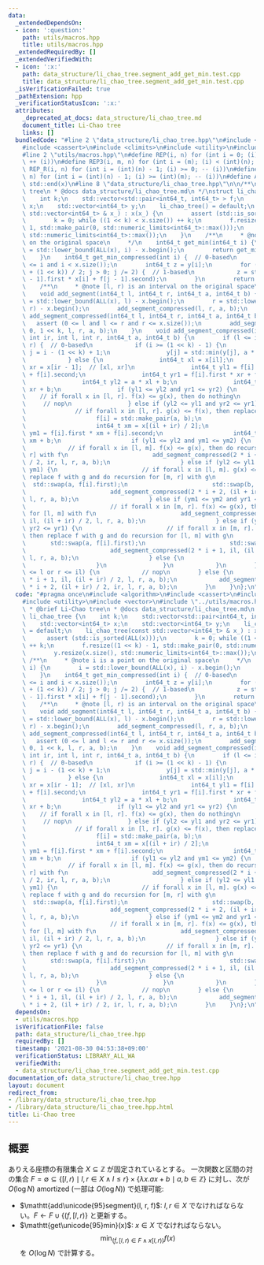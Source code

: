 ```yaml
---
data:
  _extendedDependsOn:
  - icon: ':question:'
    path: utils/macros.hpp
    title: utils/macros.hpp
  _extendedRequiredBy: []
  _extendedVerifiedWith:
  - icon: ':x:'
    path: data_structure/li_chao_tree.segment_add_get_min.test.cpp
    title: data_structure/li_chao_tree.segment_add_get_min.test.cpp
  _isVerificationFailed: true
  _pathExtension: hpp
  _verificationStatusIcon: ':x:'
  attributes:
    _deprecated_at_docs: data_structure/li_chao_tree.md
    document_title: Li-Chao tree
    links: []
  bundledCode: "#line 2 \"data_structure/li_chao_tree.hpp\"\n#include <algorithm>\n\
    #include <cassert>\n#include <climits>\n#include <utility>\n#include <vector>\n\
    #line 2 \"utils/macros.hpp\"\n#define REP(i, n) for (int i = 0; (i) < (int)(n);\
    \ ++ (i))\n#define REP3(i, m, n) for (int i = (m); (i) < (int)(n); ++ (i))\n#define\
    \ REP_R(i, n) for (int i = (int)(n) - 1; (i) >= 0; -- (i))\n#define REP3R(i, m,\
    \ n) for (int i = (int)(n) - 1; (i) >= (int)(m); -- (i))\n#define ALL(x) std::begin(x),\
    \ std::end(x)\n#line 8 \"data_structure/li_chao_tree.hpp\"\n\n/**\n * @brief Li-Chao\
    \ tree\n * @docs data_structure/li_chao_tree.md\n */\nstruct li_chao_tree {\n\
    \    int k;\n    std::vector<std::pair<int64_t, int64_t> > f;\n    std::vector<int64_t>\
    \ x;\n    std::vector<int64_t> y;\n    li_chao_tree() = default;\n    li_chao_tree(const\
    \ std::vector<int64_t> & x_) : x(x_) {\n        assert (std::is_sorted(ALL(x)));\n\
    \        k = 0; while ((1 << k) < x.size()) ++ k;\n        f.resize((1 << k) -\
    \ 1, std::make_pair(0, std::numeric_limits<int64_t>::max()));\n        y.resize(x.size(),\
    \ std::numeric_limits<int64_t>::max());\n    }\n    /**\n     * @note i is a point\
    \ on the original space\n     */\n    int64_t get_min(int64_t i) {\n        i\
    \ = std::lower_bound(ALL(x), i) - x.begin();\n        return get_min_compressed(i);\n\
    \    }\n    int64_t get_min_compressed(int i) {  // 0-based\n        assert (0\
    \ <= i and i < x.size());\n        int64_t z = y[i];\n        for (int j = (i\
    \ + (1 << k)) / 2; j > 0; j /= 2) {  // 1-based\n            z = std::min(z, f[j\
    \ - 1].first * x[i] + f[j - 1].second);\n        }\n        return z;\n    }\n\
    \    /**\n     * @note [l, r) is an interval on the original space\n     */\n\
    \    void add_segment(int64_t l, int64_t r, int64_t a, int64_t b) {\n        l\
    \ = std::lower_bound(ALL(x), l) - x.begin();\n        r = std::lower_bound(ALL(x),\
    \ r) - x.begin();\n        add_segment_compressed(l, r, a, b);\n    }\n    void\
    \ add_segment_compressed(int64_t l, int64_t r, int64_t a, int64_t b) {\n     \
    \   assert (0 <= l and l <= r and r <= x.size());\n        add_segment_compressed(0,\
    \ 0, 1 << k, l, r, a, b);\n    }\n    void add_segment_compressed(int i, int il,\
    \ int ir, int l, int r, int64_t a, int64_t b) {\n        if (l <= il and ir <=\
    \ r) {  // 0-based\n            if (i >= (1 << k) - 1) {\n                int\
    \ j = i - (1 << k) + 1;\n                y[j] = std::min(y[j], a * x[j] + b);\n\
    \            } else {\n                int64_t xl = x[il];\n                int64_t\
    \ xr = x[ir - 1];  // [xl, xr]\n                int64_t yl1 = f[i].first * xl\
    \ + f[i].second;\n                int64_t yr1 = f[i].first * xr + f[i].second;\n\
    \                int64_t yl2 = a * xl + b;\n                int64_t yr2 = a *\
    \ xr + b;\n                if (yl1 <= yl2 and yr1 <= yr2) {\n                \
    \    // if forall x in [l, r]. f(x) <= g(x), then do nothing\n               \
    \     // nop\n                } else if (yl2 <= yl1 and yr2 <= yr1) {\n      \
    \              // if forall x in [l, r]. g(x) <= f(x), then replace f with g\n\
    \                    f[i] = std::make_pair(a, b);\n                } else {\n\
    \                    int64_t xm = x[(il + ir) / 2];\n                    int64_t\
    \ ym1 = f[i].first * xm + f[i].second;\n                    int64_t ym2 = a *\
    \ xm + b;\n                    if (yl1 <= yl2 and ym1 <= ym2) {\n            \
    \            // if forall x in [l, m]. f(x) <= g(x), then do recursion for [m,\
    \ r] with f\n                        add_segment_compressed(2 * i + 2, (il + ir)\
    \ / 2, ir, l, r, a, b);\n                    } else if (yl2 <= yl1 and ym2 <=\
    \ ym1) {\n                        // if forall x in [l, m]. g(x) <= f(x), then\
    \ replace f with g and do recursion for [m, r] with g\n                      \
    \  std::swap(a, f[i].first);\n                        std::swap(b, f[i].second);\n\
    \                        add_segment_compressed(2 * i + 2, (il + ir) / 2, ir,\
    \ l, r, a, b);\n                    } else if (ym1 <= ym2 and yr1 <= yr2) {\n\
    \                        // if forall x in [m, r]. f(x) <= g(x), then do recursion\
    \ for [l, m] with f\n                        add_segment_compressed(2 * i + 1,\
    \ il, (il + ir) / 2, l, r, a, b);\n                    } else if (ym2 <= ym1 and\
    \ yr2 <= yr1) {\n                        // if forall x in [m, r]. g(x) <= f(x),\
    \ then replace f with g and do recursion for [l, m] with g\n                 \
    \       std::swap(a, f[i].first);\n                        std::swap(b, f[i].second);\n\
    \                        add_segment_compressed(2 * i + 1, il, (il + ir) / 2,\
    \ l, r, a, b);\n                    } else {\n                        assert (false);\n\
    \                    }\n                }\n            }\n        } else if (ir\
    \ <= l or r <= il) {\n            // nop\n        } else {\n            add_segment_compressed(2\
    \ * i + 1, il, (il + ir) / 2, l, r, a, b);\n            add_segment_compressed(2\
    \ * i + 2, (il + ir) / 2, ir, l, r, a, b);\n        }\n    }\n};\n"
  code: "#pragma once\n#include <algorithm>\n#include <cassert>\n#include <climits>\n\
    #include <utility>\n#include <vector>\n#include \"../utils/macros.hpp\"\n\n/**\n\
    \ * @brief Li-Chao tree\n * @docs data_structure/li_chao_tree.md\n */\nstruct\
    \ li_chao_tree {\n    int k;\n    std::vector<std::pair<int64_t, int64_t> > f;\n\
    \    std::vector<int64_t> x;\n    std::vector<int64_t> y;\n    li_chao_tree()\
    \ = default;\n    li_chao_tree(const std::vector<int64_t> & x_) : x(x_) {\n  \
    \      assert (std::is_sorted(ALL(x)));\n        k = 0; while ((1 << k) < x.size())\
    \ ++ k;\n        f.resize((1 << k) - 1, std::make_pair(0, std::numeric_limits<int64_t>::max()));\n\
    \        y.resize(x.size(), std::numeric_limits<int64_t>::max());\n    }\n   \
    \ /**\n     * @note i is a point on the original space\n     */\n    int64_t get_min(int64_t\
    \ i) {\n        i = std::lower_bound(ALL(x), i) - x.begin();\n        return get_min_compressed(i);\n\
    \    }\n    int64_t get_min_compressed(int i) {  // 0-based\n        assert (0\
    \ <= i and i < x.size());\n        int64_t z = y[i];\n        for (int j = (i\
    \ + (1 << k)) / 2; j > 0; j /= 2) {  // 1-based\n            z = std::min(z, f[j\
    \ - 1].first * x[i] + f[j - 1].second);\n        }\n        return z;\n    }\n\
    \    /**\n     * @note [l, r) is an interval on the original space\n     */\n\
    \    void add_segment(int64_t l, int64_t r, int64_t a, int64_t b) {\n        l\
    \ = std::lower_bound(ALL(x), l) - x.begin();\n        r = std::lower_bound(ALL(x),\
    \ r) - x.begin();\n        add_segment_compressed(l, r, a, b);\n    }\n    void\
    \ add_segment_compressed(int64_t l, int64_t r, int64_t a, int64_t b) {\n     \
    \   assert (0 <= l and l <= r and r <= x.size());\n        add_segment_compressed(0,\
    \ 0, 1 << k, l, r, a, b);\n    }\n    void add_segment_compressed(int i, int il,\
    \ int ir, int l, int r, int64_t a, int64_t b) {\n        if (l <= il and ir <=\
    \ r) {  // 0-based\n            if (i >= (1 << k) - 1) {\n                int\
    \ j = i - (1 << k) + 1;\n                y[j] = std::min(y[j], a * x[j] + b);\n\
    \            } else {\n                int64_t xl = x[il];\n                int64_t\
    \ xr = x[ir - 1];  // [xl, xr]\n                int64_t yl1 = f[i].first * xl\
    \ + f[i].second;\n                int64_t yr1 = f[i].first * xr + f[i].second;\n\
    \                int64_t yl2 = a * xl + b;\n                int64_t yr2 = a *\
    \ xr + b;\n                if (yl1 <= yl2 and yr1 <= yr2) {\n                \
    \    // if forall x in [l, r]. f(x) <= g(x), then do nothing\n               \
    \     // nop\n                } else if (yl2 <= yl1 and yr2 <= yr1) {\n      \
    \              // if forall x in [l, r]. g(x) <= f(x), then replace f with g\n\
    \                    f[i] = std::make_pair(a, b);\n                } else {\n\
    \                    int64_t xm = x[(il + ir) / 2];\n                    int64_t\
    \ ym1 = f[i].first * xm + f[i].second;\n                    int64_t ym2 = a *\
    \ xm + b;\n                    if (yl1 <= yl2 and ym1 <= ym2) {\n            \
    \            // if forall x in [l, m]. f(x) <= g(x), then do recursion for [m,\
    \ r] with f\n                        add_segment_compressed(2 * i + 2, (il + ir)\
    \ / 2, ir, l, r, a, b);\n                    } else if (yl2 <= yl1 and ym2 <=\
    \ ym1) {\n                        // if forall x in [l, m]. g(x) <= f(x), then\
    \ replace f with g and do recursion for [m, r] with g\n                      \
    \  std::swap(a, f[i].first);\n                        std::swap(b, f[i].second);\n\
    \                        add_segment_compressed(2 * i + 2, (il + ir) / 2, ir,\
    \ l, r, a, b);\n                    } else if (ym1 <= ym2 and yr1 <= yr2) {\n\
    \                        // if forall x in [m, r]. f(x) <= g(x), then do recursion\
    \ for [l, m] with f\n                        add_segment_compressed(2 * i + 1,\
    \ il, (il + ir) / 2, l, r, a, b);\n                    } else if (ym2 <= ym1 and\
    \ yr2 <= yr1) {\n                        // if forall x in [m, r]. g(x) <= f(x),\
    \ then replace f with g and do recursion for [l, m] with g\n                 \
    \       std::swap(a, f[i].first);\n                        std::swap(b, f[i].second);\n\
    \                        add_segment_compressed(2 * i + 1, il, (il + ir) / 2,\
    \ l, r, a, b);\n                    } else {\n                        assert (false);\n\
    \                    }\n                }\n            }\n        } else if (ir\
    \ <= l or r <= il) {\n            // nop\n        } else {\n            add_segment_compressed(2\
    \ * i + 1, il, (il + ir) / 2, l, r, a, b);\n            add_segment_compressed(2\
    \ * i + 2, (il + ir) / 2, ir, l, r, a, b);\n        }\n    }\n};\n"
  dependsOn:
  - utils/macros.hpp
  isVerificationFile: false
  path: data_structure/li_chao_tree.hpp
  requiredBy: []
  timestamp: '2021-08-30 04:53:38+09:00'
  verificationStatus: LIBRARY_ALL_WA
  verifiedWith:
  - data_structure/li_chao_tree.segment_add_get_min.test.cpp
documentation_of: data_structure/li_chao_tree.hpp
layout: document
redirect_from:
- /library/data_structure/li_chao_tree.hpp
- /library/data_structure/li_chao_tree.hpp.html
title: Li-Chao tree
---
```

## 概要

ありえる座標の有限集合 $X \subseteq \mathbb{Z}$ が固定されているとする。
一次関数と区間の対の集合 $F = \emptyset \subseteq \lbrace \lbrack l, r) \mid l, r \in X \wedge l \le r \rbrace \times \lbrace \lambda x. ax + b \mid a, b \in \mathbb{Z} \rbrace$ に対し、次が $O(\log N)$ amortized (一部は $O(\log N)$) で処理可能:

-   $\mathtt{add\unicode{95}segment}(l, r, f)$: $l, r \in X$ でなければならない。$F \gets F \cup \lbrace (f, \lbrack l, r) \rbrace$ と更新する。
-   $\mathtt{get\unicode{95}min}(x)$: $x \in X$ でなければならない。$$\min _ {(f, \lbrack l, r) \in F \wedge x \lbrack l, r))} f(x)$$ を $O(\log N)$ で計算する。
